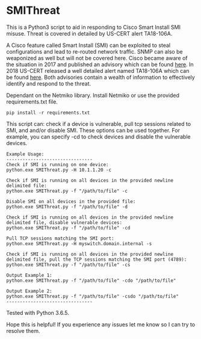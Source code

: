 # SMIThreat
This is a Python3 script to aid in responding to Cisco Smart Install SMI misuse. Threat is covered in detailed by US-CERT alert TA18-106A.

A Cisco feature called Smart Install (SMI) can be exploited to steal configurations and lead to re-routed network traffic. SNMP can also be weaponized as well but will not be covered here. 
Cisco became aware of the situation in 2017 and published an advisory which can be found [here](https://tools.cisco.com/security/center/content/CiscoSecurityAdvisory/cisco-sa-20170214-smi). In 2018 US-CERT released a well detailed alert named TA18-106A which can be found [here](https://www.us-cert.gov/ncas/alerts/TA18-106A). Both advisories contain a wealth of information to effectively identify and respond to the threat.

Dependant on the Netmiko library. Install Netmiko or use the provided requirements.txt file.
    
    pip install -r requirements.txt

This script can: check if a device is vulnerable, pull tcp sessions related to SMI, and and/or disable SMI.
These options can be used together. For example, you can specify -cd to check devices and disable the vulnerable devices. 
    
    Example Usage:
    --------------------------------
    Check if SMI is running on one device:
    python.exe SMIThreat.py -H 10.1.1.20 -c

    Check if SMI is running on all devices in the provided newline delimited file:
    python.exe SMIThreat.py -f "/path/to/file" -c

    Disable SMI on all devices in the provided file:
    python.exe SMIThreat.py -f "/path/to/file" -d

    Check if SMI is running on all devices in the provided newline delimited file, disable vulnerable devices:
    python.exe SMIThreat.py -f "/path/to/file" -cd

    Pull TCP sessions matching the SMI port:
    python.exe SMIThreat.py -H myswitch.domain.internal -s

    Check if SMI is running on all devices in the provided newline delimited file, pull the TCP sessions matching the SMI port (4789):
    python.exe SMIThreat.py -f "/path/to/file" -cs

    Output Example 1:
    python.exe SMIThreat.py -f "/path/to/file" -cdo "/path/to/file"
    
    Output Example 2:
    python.exe SMIThreat.py -f "/path/to/file" -csdo "/path/to/file"
    --------------------------------

Tested with Python 3.6.5.

Hope this is helpful! If you experience any issues let me know so I can try to resolve them.
